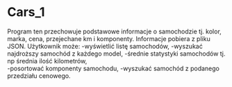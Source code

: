 # Cars_1
Program ten przechowuje podstawowe informacje o samochodzie tj. kolor, marka, cena, przejechane km i komponenty.
Informacje pobiera z pliku JSON. Użytkownik może: 
-wyświetlić listę samochodów,
-wyszukać najdroższy samochód z każdego model, 
-średnie statystyki samochodów tj. np średnia ilość kilometrów,  
-posortować komponenty samochodu, 
-wyszukać samochód z podanego przedziału cenowego.
